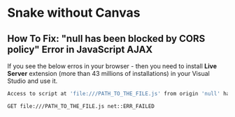 # Snake without Canvas

## How To Fix: "null has been blocked by CORS policy" Error in JavaScript AJAX

If you see the below erros in your browser - then you need to install <b>Live Server</b> extension (more than 43 millions of installations) in your Visual Studio and use it.

```bash
Access to script at 'file:///PATH_TO_THE_FILE.js' from origin 'null' has been blocked by CORS policy: Cross origin requests are only supported for protocol schemes: http, data, isolated-app, chrome-extension, chrome, https, chrome-untrusted.
```

```bash
GET file:///PATH_TO_THE_FILE.js net::ERR_FAILED
```


